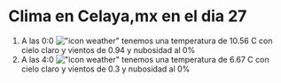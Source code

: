 # Clima en Celaya,mx en el dia 27

1. A las 0:0 !["icon weather"](http://openweathermap.org/img/w/01n.png) tenemos una temperatura de 10.56 C con cielo claro y  vientos de 0.94 y nubosidad al 0%
1. A las 4:0 !["icon weather"](http://openweathermap.org/img/w/01n.png) tenemos una temperatura de 6.67 C con cielo claro y  vientos de 0.3 y nubosidad al 0%

